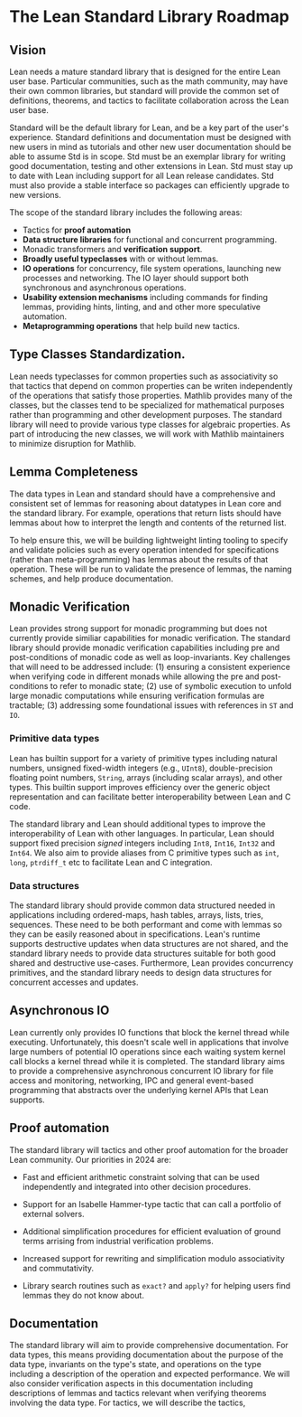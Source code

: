 # The Lean Standard Library Roadmap

## Vision

Lean needs a mature standard library that is designed for the entire
Lean user base.  Particular communities, such as the math community, may
have their own common libraries, but standard will provide the common
set of definitions, theorems, and tactics to facilitate collaboration
across the Lean user base.

Standard will be the default library for Lean, and be a key part of the
user's experience.  Standard definitions and documentation must be
designed with new users in mind as tutorials and other new user
documentation should be able to assume Std is in scope.  Std must be an
exemplar library for writing good documentation, testing and other
extensions in Lean.  Std must stay up to date with Lean including
support for all Lean release candidates. Std must also provide a stable
interface so packages can efficiently upgrade to new versions.

The scope of the standard library includes the following areas:

 * Tactics for **proof automation**
 * **Data structure libraries** for functional and
   concurrent programming.
 * Monadic transformers and **verification support**.
 * **Broadly useful typeclasses** with or without lemmas.
 * **IO operations** for concurrency, file system operations, launching
   new processes and networking.  The IO layer should support both
   synchronous and asynchronous operations.
 * **Usability extension mechanisms** including commands for finding lemmas,
   providing hints, linting, and and other more speculative automation.
 * **Metaprogramming operations** that help build new tactics.

## Type Classes Standardization.

Lean needs typeclasses for common properties such as associativity so
that tactics that depend on common properties can be writen
independently of the operations that satisfy those properties.  Mathlib
provides many of the classes, but the classes tend to be specialized for mathematical purposes rather than programming and other development purposes.  The standard
library will need to provide various type classes for algebraic
properties.  As part of introducing the new classes, we will work with
Mathlib maintainers to minimize disruption for Mathlib.

## Lemma Completeness

The data types in Lean and standard should have a comprehensive and
consistent set of lemmas for reasoning about datatypes in Lean core and
the standard library.  For example, operations that return lists should
have lemmas about how to interpret the length and contents of the
returned list.

To help ensure this, we will be building lightweight linting tooling to
specify and validate policies such as every operation intended for
specifications (rather than meta-programming) has lemmas about the
results of that operation.  These will be run to validate the presence
of lemmas, the naming schemes, and help produce documentation.

## Monadic Verification

Lean provides strong support for monadic programming but does not
currently provide similiar capabilities for monadic verification.  The
standard library should provide monadic verification capabilities
including pre and post-conditions of monadic code as well as
loop-invariants.  Key challenges that will need to be addressed include:
(1) ensuring a consistent experience when verifying code in different
monads while allowing the pre and post-conditions to refer to monadic
state; (2) use of symbolic execution to unfold large monadic
computations while ensuring verification formulas are tractable; (3)
addressing some foundational issues with references in `ST` and `IO`.

### Primitive data types

Lean has builtin support for a variety of primitive types including
natural numbers, unsigned fixed-width integers (e.g., `UInt8`),
double-precision floating point numbers, `String`, arrays (including
scalar arrays), and other types.  This builtin support improves
efficiency over the generic object representation and can facilitate
better interoperability between Lean and C code.

The standard library and Lean should additional types to improve the
interoperability of Lean with other languages.  In particular, Lean
should support fixed precision *signed* integers including `Int8`,
`Int16`, `Int32` and `Int64`.  We also aim to provide aliases from C
primitive types such as `int`, `long`, `ptrdiff_t` etc to facilitate
Lean and C integration.

### Data structures

The standard library should provide common data structured needed in
applications including ordered-maps, hash tables, arrays, lists, tries,
sequences.  These need to be both performant and come with lemmas so
they can be easily reasoned about in specifications.  Lean's runtime
supports destructive updates when data structures are not shared, and
the standard library needs to provide data structures suitable for both
good shared and destructive use-cases.  Furthermore, Lean provides
concurrency primitives, and the standard library needs to design data
structures for concurrent accesses and updates.

## Asynchronous IO

Lean currently only provides IO functions that block the kernel thread
while executing.  Unfortunately, this doesn't scale well in applications
that involve large numbers of potential IO operations since each waiting
system kernel call blocks a kernel thread while it is completed.  The
standard library aims to provide a comprehensive asynchronous concurrent
IO library for file access and monitoring, networking, IPC and general
event-based programming that abstracts over the underlying kernel APIs
that Lean supports.

## Proof automation

The standard library will tactics and other proof automation for the
broader Lean community.  Our priorities in 2024 are:

* Fast and efficient arithmetic constraint solving that can be
  used independently and integrated into other decision procedures.

* Support for an Isabelle Hammer-type tactic that can call a portfolio
  of external solvers.

* Additional simplification procedures for efficient evaluation of
  ground terms arrising from industrial verification problems.

* Increased support for rewriting and simplification modulo
  associativity and commutativity.

* Library search routines such as `exact?` and `apply?` for helping
  users find lemmas they do not know about.

## Documentation

The standard library will aim to provide comprehensive documentation.
For data types, this means providing documentation about the purpose of
the data type, invariants on the type's state, and operations on the
type including a description of the operation and expected performance.
We will also consider verification aspects in this documentation
including descriptions of lemmas and tactics relevant when verifying
theorems involving the data type.  For tactics, we will describe the
tactics,
